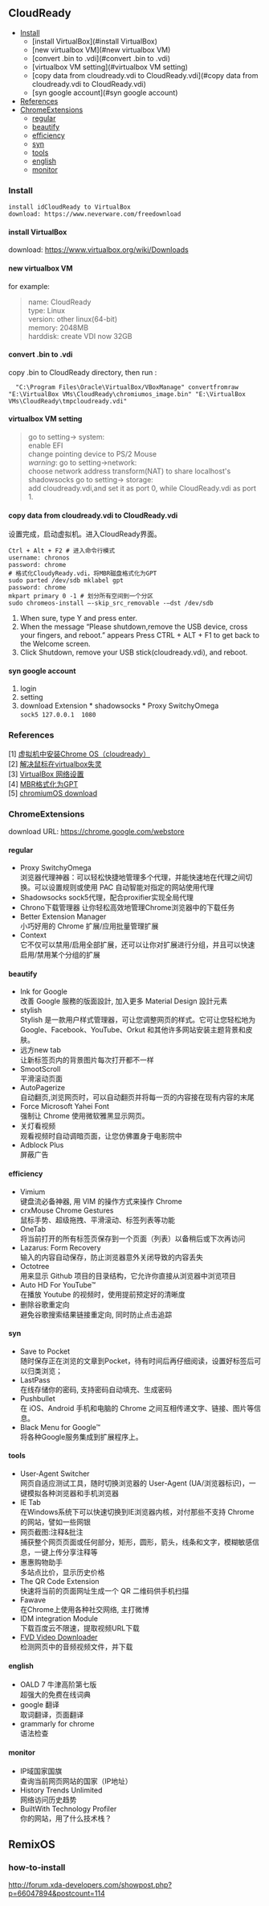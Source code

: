 ## CloudReady
* [Install](#Install)
  * [install VirtualBox](#install VirtualBox)
  * [new virtualbox VM](#new virtualbox VM)
  * [convert .bin to .vdi](#convert .bin to .vdi)
  * [virtualbox VM setting](#virtualbox VM setting)
  * [copy data from cloudready.vdi to CloudReady.vdi](#copy data from cloudready.vdi to CloudReady.vdi)
  * [syn google account](#syn google account)
* [References](#Reference)
* [ChromeExtensions](#ChromeExtensions)
  + [regular](#regular)
  + [beautify](#beautify)
  + [efficiency](#efficiency)
  + [syn](#syn)
  + [tools](#tools)
  + [english](#english)
  + [monitor](#monitor)

### Install
    install idCloudReady to VirtualBox   
    download: https://www.neverware.com/freedownload

#### install VirtualBox  
download: https://www.virtualbox.org/wiki/Downloads          

#### new virtualbox VM  
for example:
  > name: CloudReady  
    type: Linux  
    version: other linux(64-bit)   
    memory: 2048MB  
    harddisk: create VDI now 32GB  

#### convert .bin to .vdi  
copy .bin to CloudReady directory, then run :
```
  "C:\Program Files\Oracle\VirtualBox/VBoxManage" convertfromraw "E:\VirtualBox VMs\CloudReady\chromiumos_image.bin" "E:\VirtualBox VMs\CloudReady\tmpcloudready.vdi"
```
#### virtualbox VM setting  
  > go to setting-> system:  
    enable EFI  
    change pointing device to PS/2 Mouse  
    *warning*: go to setting->network:  
     choose network address transform(NAT) to share localhost's shadowsocks
     go to setting-> storage:  
     add cloudready.vdi,and set it as port 0, while CloudReady.vdi as port 1.

#### copy data from cloudready.vdi to CloudReady.vdi  
设置完成，启动虚拟机。进入CloudReady界面。
```
Ctrl + Alt + F2 # 进入命令行模式
username: chronos
password: chrome
# 格式化CloudyReady.vdi，将MBR磁盘格式化为GPT
sudo parted /dev/sdb mklabel gpt
password: chrome  
mkpart primary 0 -1 # 划分所有空间到一个分区
sudo chromeos-install –-skip_src_removable -–dst /dev/sdb
```
  1. When sure, type Y and press enter.
  2. When the message “Please shutdown,remove the USB device, cross your fingers, and reboot.” appears
  Press CTRL + ALT + F1 to get back to the Welcome screen.
  3. Click Shutdown, remove your USB stick(cloudready.vdi), and reboot.  

#### syn google account
  1. login
  2. setting
  3. download Extension
    * shadowsocks
    * Proxy SwitchyOmega  
      `sock5 127.0.0.1  1080`

### References
[1] [虚拟机中安装Chrome OS（cloudready）](http://www.gigiwangs.com/archives/1891)   
[2] [解决鼠标在virtualbox失灵](https://equk.co.uk/2016/02/19/cloudready-virtualbox)  
[3] [VirtualBox 网络设置](http://reverland.bitbucket.org/VirtualBox_net.html)  
[4] [MBR格式化为GPT](http://leeforget.blog.51cto.com/6950397/1375908)  
[5] [chromiumOS download](http://arnoldthebat.co.uk/wordpress/)

### ChromeExtensions
download URL: https://chrome.google.com/webstore

#### regular
* Proxy SwitchyOmega  
浏览器代理神器：可以轻松快捷地管理多个代理，并能快速地在代理之间切换。可以设置规则或使用 PAC 自动智能对指定的网站使用代理  
* Shadowsocks
 sock5代理，配合proxifier实现全局代理
* Chrono下载管理器
让你轻松高效地管理Chrome浏览器中的下载任务
* Better Extension Manager  
小巧好用的 Chrome 扩展/应用批量管理扩展
* Context  
它不仅可以禁用/启用全部扩展，还可以让你对扩展进行分组，并且可以快速启用/禁用某个分组的扩展

#### beautify
* Ink for Google  
改善 Google 服務的版面設計,
加入更多 Material Design 設計元素
* stylish  
Stylish 是一款用户样式管理器，可让您调整网页的样式。它可让您轻松地为 Google、Facebook、YouTube、Orkut 和其他许多网站安装主题背景和皮肤。
* 远方new tab  
让新标签页内的背景图片每次打开都不一样
* SmootScroll  
平滑滚动页面
* AutoPagerize  
自动翻页,浏览网页时，可以自动翻页并将每一页的内容接在现有内容的末尾
* Force Microsoft Yahei Font  
强制让 Chrome 使用微软雅黑显示网页。
* 关灯看视频  
观看视频时自动调暗页面，让您仿佛置身于电影院中
* Adblock Plus  
屏蔽广告

#### efficiency
* Vimium  
键盘流必备神器, 用 VIM 的操作方式来操作 Chrome
* crxMouse Chrome Gestures  
鼠标手势、超级拖拽、平滑滚动、标签列表等功能
* OneTab  
将当前打开的所有标签页保存到一个页面（列表）以备稍后或下次再访问
* Lazarus: Form Recovery  
输入的内容自动保存，防止浏览器意外关闭导致的内容丢失
* Octotree  
用来显示 Github 项目的目录结构，它允许你直接从浏览器中浏览项目
* Auto HD For YouTube™  
在播放 Youtube 的视频时，使用提前预定好的清晰度
* 删除谷歌重定向  
避免谷歌搜索结果链接重定向, 同时防止点击追踪

#### syn
* Save to Pocket  
随时保存正在浏览的文章到Pocket，待有时间后再仔细阅读，设置好标签后可以归类浏览；
* LastPass  
在线存储你的密码, 支持密码自动填充、生成密码
* Pushbullet  
在 iOS、Android 手机和电脑的 Chrome 之间互相传递文字、链接、图片等信息。  
* Black Menu for Google™  
将各种Google服务集成到扩展程序上。

#### tools
* User-Agent Switcher  
网页自适应测试工具，随时切换浏览器的 User-Agent (UA/浏览器标识)，一键模拟各种浏览器和手机浏览器
* IE Tab  
在Windows系统下可以快速切换到IE浏览器内核，对付那些不支持 Chrome 的网站，譬如一些网银
* 网页截图:注释&批注  
捕获整个网页页面或任何部分，矩形，圆形，箭头，线条和文字，模糊敏感信息，一键上传分享注释等
* 惠惠购物助手  
 多站点比价，显示历史价格
* The QR Code Extension  
 快速将当前的页面网址生成一个 QR 二维码供手机扫描
* Fawave  
在Chrome上使用各种社交网络, 主打微博
* IDM integration Module  
下载百度云不限速，提取视频URL下载
* [FVD Video Downloader](http://www.chromeextensions.org/music-videos-photos/video-downloader/)  
检测网页中的音频视频文件，并下载

#### english
* OALD 7 牛津高阶第七版  
超强大的免费在线词典
* google 翻译  
取词翻译，页面翻译
* grammarly for chrome  
语法检查

#### monitor
* IP域国家国旗  
查询当前网页网站的国家（IP地址）
* History Trends Unlimited  
网络访问历史趋势
* BuiltWith Technology Profiler  
你的网站，用了什么技术栈？


## RemixOS
### how-to-install
http://forum.xda-developers.com/showpost.php?p=66047894&postcount=114
